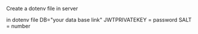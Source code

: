 Create a dotenv file in server

in dotenv file 
DB="your data base link"
JWTPRIVATEKEY = password
SALT = number 

